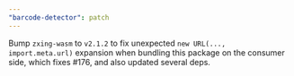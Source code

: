 ```yaml
---
"barcode-detector": patch
---
```


Bump `zxing-wasm` to `v2.1.2` to fix unexpected `new URL(..., import.meta.url)` expansion when bundling this package on the consumer side, which fixes #176, and also updated several deps.
